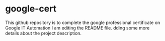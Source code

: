 # google-cert
This github repository is to complete the google professional certificate on Google IT Automation
I am editing the README file. dding some more details about the 
project description.
